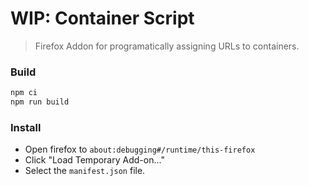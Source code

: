 # WIP: Container Script

> Firefox Addon for programatically assigning URLs to containers.

### Build

``` sh
npm ci
npm run build
```

### Install

* Open firefox to `about:debugging#/runtime/this-firefox`
* Click "Load Temporary Add-on..."
* Select the `manifest.json` file.
